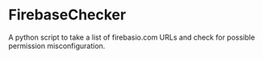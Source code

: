 # FirebaseChecker
A python script to take a list of firebasio.com URLs and check for possible permission misconfiguration.
